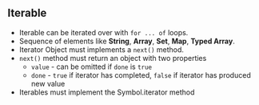 ## Iterable
- Iterable can be iterated over with `for ... of` loops.
- Sequence of elements like **String**, **Array**, **Set**, **Map**, **Typed Array**.
- Iterator Object must implements a `next()` method.
- `next()` method must return an object with two properties
  - `value` - can be omitted if `done` is `true`
  - `done` - `true` if iterator has completed, `false` if iterator has produced new value
- Iterables must implement the Symbol.iterator method
